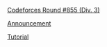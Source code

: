 [Codeforces Round #855 (Div. 3)](https://codeforces.com/contest/1800)

[Announcement](https://codeforces.com/blog/entry/113392)

[Tutorial]()